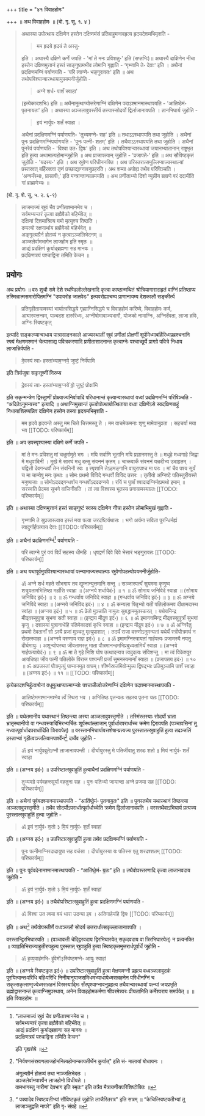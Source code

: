 +++
title = "४१ विवाहहोमः"

+++
॥ अथ विवाहहोमः ॥ (बो. गृ. सू. १. ४ ) 

> अथास्या उपोत्थाय दक्षिणेन हस्तेन दक्षिणमंसं प्रतिबाहुमन्ववहृत्य हृदयदेशमभिमृशति -
>
>> मम हृदये हृदयं ते अस्तु॰
>
> इति । अथास्यै दक्षिणे कर्णे जपति - 'मां ते मनः प्रविशतु॰' इति (सप्तभिः)॥ अथास्यै दाक्षिणेन नीचा हस्तेन दक्षिणमुत्तानं हस्तं साङ्गुष्ठमभीव लोमानि गृह्णाति - ‘गृभ्णामि ते॰ देवाः' इति । अथैनां प्रदक्षिणमग्निं पर्याणयति - 'परि त्वाग्ने॰ भङ्गुरावतः' इति ॥ अथ तथोपविश्यान्वारब्धायामुपयमनीर्जुहोति - 
>
>> अग्ने शर्ध॰ पाशँ स्वाहा' 
>
> (इत्येकादशभिः) इति ॥ अथैनामुत्थाप्योत्तरेणाग्निं दक्षिणेन पदाऽश्मानमास्थापयति - 'आतिष्ठेमं॰ पृतनायतः' इति । अथास्या अञ्जलावुपस्तीर्य तस्यास्सोदर्यो द्विर्लाजानावपति । तानभिघार्य जुहोति - 
>
>> इयं नार्युप॰ शतँ स्वाहा । 
>
> अथैनां प्रदक्षिणमग्निं पर्याणयति- 'तुभ्यमग्ने॰ सह' इति ॥ तथाऽऽस्थापयति तथा जुहोति । अथैनां पुनः प्रदक्षिणमग्निंपर्याणयति - 'पुनः पत्नी॰ शतम्' इति । तथैवाऽऽस्थापयति तथा जुहोति । अथैनां पुनरेवं पर्याणयति - 'विश्वा उत॰ द्विषः' इति । अथ तथोपविश्यान्वारब्धायां जयानभ्यातानान् राष्ट्रभृत इति हुत्वा अथामात्यहोमान्जुहोति ॥ अथ प्राजापत्यान् जुहोति - 'प्रजापते॰' इति ॥ अथ सौविष्टकृतं जुहोति - 'यदस्य॰' इति । अथ स्रुवेण परिधीननक्ति । अथ परिस्तरात्समुल्लिप्याज्यस्थाल्यां प्रस्तरवत् बर्हिरक्त्वा तृणं प्रच्छाद्याग्नावनुप्रहरति। अथ शम्या अपोह्य तथैव परिषिञ्चति । 'अन्वमँस्थाः, प्रासावीः,' इति मन्त्रान्तान्सन्नमयति । अथ प्रणीताभ्यो दिशो व्युन्नीय ब्रह्मणे वरं ददामीति गां ब्राह्मणेभ्यः ॥

(बो. गृ. शे. सू. ५. २. ६-९) 

> लाजमाज्यं स्रुवं चैव प्रणीताश्मानमेव च ।  
सर्वमभ्यन्तरं कृत्वा ब्रह्मैवैको बहिर्भवेत् ॥  
दक्षिणां दिशमाश्रित्य यमो मृत्युश्च तिष्ठति ।  
दम्पत्यो रक्षणार्थाय ब्रह्मैवैको बहिर्भवेत् ॥  
अङ्गुळ्यग्रैर्न होतव्यं न कृत्वाऽञ्जलिभेदनम् ॥  
अञ्जलेर्वामभागेन लाजहोम इति स्मृतः ॥  
आद्यं प्रदक्षिणं कुर्याद्ब्रह्मणा सह मानवः ।  
प्रदक्षिणत्रयं पश्चाद्विना तमिति केचन ॥

## प्रयोगः

अथ प्रयोगः ॥ वरः शुचौ समे देशे स्थण्डिलोल्लेखनादि कृत्वा काष्ठान्मथितं श्रोत्रियागारादाहृतं वाग्निं प्रतिष्ठाप्य तस्मिन्नात्मसमारोपितमग्निं "उपावरोह जातवेदः” इत्यवरोह्याचम्य प्राणानायम्य देशकालौ सङ्कीर्त्य 

> प्रतिगृहीतायामस्यां भार्यात्वसिद्धये गृह्याग्निसिद्धये च विवाहहोमं करिष्ये, विवाहहोमः कर्म, आघारवत्तन्त्रम्, पञ्चदश दारुरिध्मः, अग्नीषोमावाज्यभागौ, योजको नामाग्निः, अग्निर्देवता, लाजा हविः, अग्निः स्विष्टकृत्

इत्यादि सङ्कल्प्यान्वाधाय पात्रासादनकाले आज्यस्थालीं स्रुवं प्रणीतां प्रोक्षणीं शूर्पमिध्माबर्हिरिध्मप्रव्रश्चनानि स्फ्यं मेक्षणमश्मानं चेत्यासाद्य पवित्रकरणादि प्रणीतासादनान्त कृत्वाग्नेः पश्चाच्छूर्पे प्रागग्रे पवित्रे निधाय लाजान्निर्वपति - 

> दे॒वस्य॑ त्वा॰ हस्ता॑भ्याम॒ग्नये॒ जुष्टं॒ निर्व॑पामि

इति त्रिर्यजुषा सकृत्तूष्णीं निरुप्य 

> दे॒वस्य॑ त्वा॰ हस्ता॑भ्याम॒ग्नये॑ वो॒ जुष्टं॒ प्रोक्षा॑मि

इति सकृन्मन्त्रेण द्विस्तूष्णीं प्रोक्ष्याज्यनिर्वापादि परिधानान्तं कृत्वान्वारब्धायां वध्वां प्रदक्षिणमग्निं परिषिञ्चति - “अदितेऽनुमन्यस्व" इत्यादि ॥ अथाग्निमुखान्तं कृत्वोपोत्थायोत्थिताया वध्वा दक्षिणेंऽसे स्वदक्षिणबाहुं निधायाश्लिष्यन्निव दक्षिणेन हस्तेन तस्या हृदयमभिमृशति - 

> मम हृदये हृदयन्ते अस्तु मम चित्ते चित्तमस्तु ते । मम वाचमेकमनाः शृणु मामेवानुव्रता । सहचर्या मया भव
[[TODO: परिष्कार्यम्]]

इति ॥ अप उपस्पृश्यास्या दक्षिणे कर्णे जपति - 

> मां ते मनः प्रविशतु मां चक्षुर्मामुते भगः । मयि सर्वाणि भूतानि मयि प्रज्ञानमस्तु ते ॥ मधुहे मध्वगाहे जिह्वा मे मधुवादिनी । मुखे मे सारघं मधु दत्सु संवननं कृतम् ॥ चाक्रवाकँ संवननं यन्नदीभ्य उदाहृतम् । यद्वित्तौ देवगन्धर्वौ तेन संवनिनौ स्वः ॥ स्पृशामि तेऽहमङ्गानि वायुरापश्च मा परः । मां चैव पश्य सूर्यं च मा चान्येषु मनः कृथाः ॥ सोमः प्रथमो विविदे गन्धर्वो विविद उत्तरः । तृतीयो अग्निष्टे पतिस्तुरीयस्ते मनुष्यजाः ॥ सोमोऽददद्गन्धर्वाय गन्धर्वोऽदददग्नये । रयिं च पुत्राँ श्वादादग्निर्मह्यमथो इमाम् ॥ सरस्वति प्रेदमव सुभगे वाजिनीवति । तां त्वा विश्वस्य भूतस्य प्रगायामस्यग्रतः
[[TODO: परिष्कार्यम्]]

इति ॥ अथास्या दक्षिणमुत्तानं हस्तं साङ्गुष्टं स्वस्य दक्षिणेन नीचा हस्तेन लोमाभिमुखं 
गृह्णाति - 

> गृभ्णामि ते सुप्रजास्त्वाय हस्तं मया पत्या जरदष्टिर्यथासः । भगो अर्यमा सविता पुरन्धिर्मह्यं त्वादुर्गार्हपत्याय देवाः
[[TODO: परिष्कार्यम्]]

इति ॥ अथैनां प्रदक्षिणमग्निं[^१] पर्याणयति - 

[^१]: 

    "लाजमाज्यं स्रुवं चैव प्रणीताश्मानमेव च ।  
    सर्वमभ्यन्तरं कृत्वा ब्रह्मैवैको बहिर्भवेत् ॥  
    आद्यं प्रदक्षिणं कुर्याद्ब्रह्मणा सह मानवः ।  
    प्रदक्षिणत्रयं पश्चाद्विना तमिति केचन" 
    
    इति गृह्यशेषे ॥

> परि त्वाग्ने पुरं वयं विप्रँ सहस्य धीमहि । धृषद्वर्णं दिवे दिवे भेत्तारं भङ्गुरावतः 
[[TODO: परिष्कार्यम्]]

इति ॥ अथ यथापूर्वमुपविश्यान्वारब्धायां पत्न्यामाज्यस्थाल्याः स्रुवेणोपहत्योपयमनीर्जुहोति- 

> ॐ अग्ने शर्ध महते सौभगाय तव द्युम्नान्युत्तमानि सन्तु । सञ्जास्पत्यँ सुयममा कृणुष्व शत्रूयतामभितिष्ठा महाँसि स्वाहा ॥ (अग्नये शर्धायेदं॰) ॥ १ ॥ ॐ सोमाय जनिविदे स्वाहा ॥ (सोमाय जनिविद इदं॰) ॥ २ ॥ ॐ गन्धर्वाय जनिविदे स्वाहा ॥ (गन्धर्वाय जनिविद इदं॰) ॥ ३ ॥ ॐ अग्नये जनिविदे स्वाहा ॥ (अग्नये जनिविद इदं॰) ॥ ४ ॥ ॐ कन्यला पितृभ्यो यती पतिलोकमव दीक्षामदास्थ स्वांहा ॥ (अग्नय इदं॰) ॥ ५ ॥ ॐ प्रेतो मुञ्चाति नामुतः सुबद्धाममुतस्करत् । यथेयमिन्द्र मीढ्वस्सुपुत्रा सुभगा सती स्वाहा ॥ (इन्द्राय मीढुष इदं॰) ॥ ६ ॥ ॐ इमान्त्वमिन्द्र मीढ्वस्सुपुत्राँ सुभगां कृणु । दशास्यां पुत्रानाधेहि पतिमेकादशं कृधि स्वाहा ॥ (इन्द्राय मीढुष इदं॰) ॥ ७ ॥ ॐ अग्निरैतु प्रथमो देवतानाँ सो ऽस्यै 
प्रजां मुञ्चतु मृत्युपाशात् । तदयँ राजा वरुणोऽनुमन्यतां यथेयँ स्त्रीपौत्रमघं न रोदात्स्वाहा ॥ (अग्नये वरुणाय राज्ञ इदं॰) ॥ ८ ॥ ॐ इमामग्निस्त्रायतां गार्हपत्यः प्रजामस्यै नयतु दीर्घमायुः । अशून्योपस्था जीवतामस्तु माता पौत्रमानन्दमभिप्रबुध्यतामियँ स्वाहा ॥ (अग्नये गार्हपत्यायेदं॰) ॥ ९ ॥ ॐ मा ते गृहे निशि घोष उत्थादन्यत्र त्वदुदत्यः संविशन्तु । मा त्वं विकेश्युर आवधिष्ठा जीव पत्नी पतिलोके विराज पश्यन्ती प्रजाँ सुमनस्यमानाँ स्वाहा ॥ (प्रजापतय इदं॰) ॥ १० ॥ ॐ अप्रजस्तां पौत्रमृत्युं पाप्मानमुत वाघम्। शीर्ष्णस्रजमिवोन्मुच्य द्विषद्भ्यः प्रतिमुञ्चामि पाशँ स्वाहा ॥ (अग्नय इदं॰) ॥ ११ ॥
[[TODO: परिष्कार्यम्]]

इत्येकादशभिर्हुत्वाथैनां वधूमुत्थाप्यात्माग्न्योः पश्चान्नीत्वोत्तरेणाग्निं दक्षिणेन पदाश्मानमास्थापयति - 

> आतिष्टेममश्मानमश्मेव त्वँ स्थिरा भव । अभितिष्ठ पृतन्यतः सहस्व पृतना यतः
[[TODO: परिष्कार्यम्]]

इति ॥ यथेतमानीय यथास्थानं तिष्ठन्त्या अस्या अञ्जलावुपस्तृणीते । 
तस्मिंस्तस्याः सोदर्यो भ्राता भ्रातृस्थानीयो वा गन्धवस्त्रादिभिरभ्यर्चितः शूर्पस्थांल्लाजान् पूर्वार्धादपरार्धाच्च क्रमेण द्विरावपति (पञ्चावत्तिनां तु मध्यात्पूर्वार्धादपरार्धादिति त्रिरावपेत्) ॥ वरस्तानभिघार्यावत्तशेषान्प्रत्यज्य पुरस्तातत्स्रुवाहुतिं हुत्वा तदञ्जलिं हस्ताभ्यां गृहीत्वाञ्जलिवामपार्श्वेन[^१_१] दर्व्येव जुहोति - 

[^१_१]:

    "निर्वपणसंस्रवणलाजहोमनित्यहोमान्कायतीर्थेन कुर्यात्" इति सं॰ मालायां बोधायनः । 
    
    अंगुल्यग्रैर्न होतव्यं तथा नाञ्जलिभेदतः ।  
    अञ्जलेर्वामपार्श्वेन लाजहोमो विधीयते ।  
    वामभागस्तु नारीणां देवभाग इति स्मृतः” 
    इति तत्रैव मैत्रायणीयपरिशिष्टोक्तिः ॥

> ॐ इयं नार्युपब्रूतेऽग्नौ लाजानावपन्ती । दीर्घायुरस्तु मे पतिर्जीवातु शरदः शतो ३ मियं नार्युपं॰ शतँ स्वाहा 

इति ॥ (अग्नय इदं॰) ॥ उपरिष्टात्स्रुवाहुतिं हुत्वाथैनां प्रदक्षिणमग्निं पर्याणयति -

> तुभ्यमग्रे पर्यवहन्त्सूर्यां वहतुना सह । पुनः पतिभ्यो जायान्दा अग्ने प्रजया सह
[[TODO: परिष्कार्यम्]]

इति ॥ अथैनां पूर्ववदश्मानमास्थापयति - “आति॑ष्ठे॒मं॰ पृतनाय॒तः" इति ॥ पुनस्तथैव यथास्थानं तिष्ठन्त्या अञ्जलावुपस्तृणीते । तथैव सोदर्योऽपरार्धात्पूर्वार्धाच्चेति क्रमेण द्विर्लाजानावपति । वरस्तथैवाऽभिघार्य प्रत्यज्य पुरस्तात्स्रुवाहुतिं हुत्वा जुहोति - 

> ॐ इ॒यं ना॒र्युप॑॰ श॒तो ३ मि॒यं ना॒र्युप॑॰ श॒तँ स्वाहा॑

इति ॥ (अग्नय इदं॰) ॥ उपरिष्टात्स्रुवाहुतिं हुत्वा तथैव प्रदक्षिणमग्निं पर्याणयति - 

> पुनः पत्नीमाग्निरदादायुषा सह वर्चसा । दीर्घायुरस्या यः पतिस्स एतु शरदश्शतम्
[[TODO: परिष्कार्यम्]]

इति ॥ पुनः पूर्ववदेनामश्मानमास्थापयति - “आति॑ष्ठे॒मं॰ य॒तः” इति ॥ तथैवोपस्तरणादि कृत्वा लाजानवदाय जुहोति -

> ॐ इ॒यं ना॒र्युप॑॰ श॒तो ३ मि॒यं ना॒र्युप॑॰ श॒तँ स्वाहा॑

इति ॥ (अग्नय इदं॰) ॥ तथैवोपरिष्टात्स्रुवाहुतिं हुत्वा प्रदक्षिणमग्निं पर्याणयति - 

> ॐ विश्वा उत त्वया वयं धारा उदन्या इव । अतिगाहेमहि द्विषः
[[TODO: परिष्कार्यम्]]

इति ॥ अथ[^१_२] तथैवोपस्तीर्णे वध्वञ्जलौ सोदर्य उत्तरार्धात्सकृल्लाजानावपति । 

[^१_२]: 
 
    “ पक्वादेव स्विष्टवतीभ्यां सौविष्टकृतं जुहोति लाजैरितरत्र" इति सत्रम् ॥ “केचित्स्विष्टवतीभ्यां तु लाजाञ्जुह्वति नापरे” इति गृ॰ संग्रहे ॥

वरस्तान्द्विरभिघारयति । (पञ्चावत्ती चेद्द्विरवदाय द्विरभिघारयेत् सकृदवदाय वा त्रिरभिघारयेत्) न प्रत्यनक्ति ॥ व्याहृतिभिराज्याहुतीरुपहुत्य पुरस्तात् स्रुवाहुतिं हुत्वा स्विष्टकृतमुत्तरार्धपूर्वार्धे जुहोति - 

> ॐ ह॒व्य॒वाह॑मभि॰ हु॑वेमों३स्वि॑ष्टमग्ने॰ आयुः॒ स्वाहा॑

इति ॥ (अग्नये स्विष्टकृत इदं॰) ॥ उपरिष्टात्स्रुवाहुतिं हुत्वा मेक्षणमग्नौ प्रहृत्य वध्वञ्जलावुदकं पूरयित्वान्तःपरिधि बहिःपरिधि निनीयानूयाजसमिधमभ्याधायेध्मसन्नहनेन परिधीनग्निं च सकृत्सकृत्सम्मृज्येध्मसन्नहनं विस्रस्याद्भिः सँस्पृश्याग्नावनुप्रहृत्य तथैवान्वारब्धायां पत्न्यां जयप्रभृति ब्रह्मोद्वासनान्तं कृत्वाग्निमुपस्थाय, अनेन विवाहहोमकर्मणा श्रीपरमेश्वरः प्रीयतामिति कर्मेश्वराय समर्पयेत् ॥ ॥ इति विवाहहोमः ॥